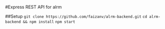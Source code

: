 #Express REST API for alrm

##Setup
`git clone https://github.com/faizanv/alrm-backend.git`
`cd alrm-backend && npm install`
`npm start`
